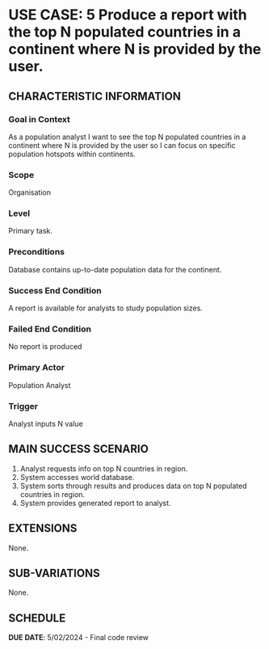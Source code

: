 # USE CASE: 5 Produce a report with the top N populated countries in a continent where N is provided by the user.

## CHARACTERISTIC INFORMATION

### Goal in Context

As a population analyst I want to see the top N populated countries in a continent where N is provided by the user so I can focus on specific population hotspots within continents.

### Scope

Organisation

### Level

Primary task.

### Preconditions

Database contains up-to-date population data for the continent.

### Success End Condition

A report is available for analysts to study population sizes.

### Failed End Condition

No report is produced

### Primary Actor

Population Analyst

### Trigger

Analyst inputs N value

## MAIN SUCCESS SCENARIO

1. Analyst requests info on top N countries in region.
2. System accesses world database.
3. System sorts through results and produces data on top N populated countries in region.
4. System provides generated report to analyst.

## EXTENSIONS

None.

## SUB-VARIATIONS

None.

## SCHEDULE

**DUE DATE**: 5/02/2024 - Final code review
